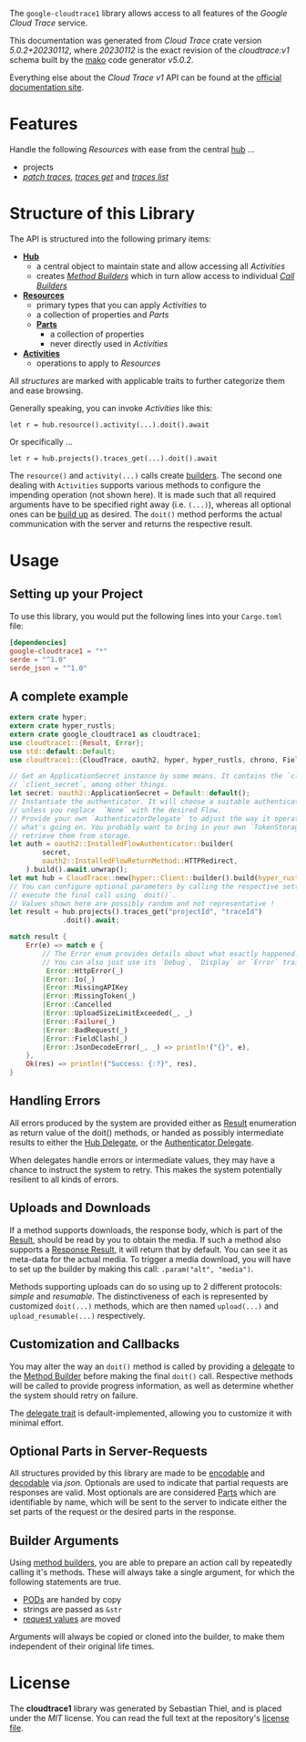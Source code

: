 <!---
DO NOT EDIT !
This file was generated automatically from 'src/generator/templates/api/README.md.mako'
DO NOT EDIT !
-->
The `google-cloudtrace1` library allows access to all features of the *Google Cloud Trace* service.

This documentation was generated from *Cloud Trace* crate version *5.0.2+20230112*, where *20230112* is the exact revision of the *cloudtrace:v1* schema built by the [mako](http://www.makotemplates.org/) code generator *v5.0.2*.

Everything else about the *Cloud Trace* *v1* API can be found at the
[official documentation site](https://cloud.google.com/trace).
# Features

Handle the following *Resources* with ease from the central [hub](https://docs.rs/google-cloudtrace1/5.0.2+20230112/google_cloudtrace1/CloudTrace) ... 

* projects
 * [*patch traces*](https://docs.rs/google-cloudtrace1/5.0.2+20230112/google_cloudtrace1/api::ProjectPatchTraceCall), [*traces get*](https://docs.rs/google-cloudtrace1/5.0.2+20230112/google_cloudtrace1/api::ProjectTraceGetCall) and [*traces list*](https://docs.rs/google-cloudtrace1/5.0.2+20230112/google_cloudtrace1/api::ProjectTraceListCall)




# Structure of this Library

The API is structured into the following primary items:

* **[Hub](https://docs.rs/google-cloudtrace1/5.0.2+20230112/google_cloudtrace1/CloudTrace)**
    * a central object to maintain state and allow accessing all *Activities*
    * creates [*Method Builders*](https://docs.rs/google-cloudtrace1/5.0.2+20230112/google_cloudtrace1/client::MethodsBuilder) which in turn
      allow access to individual [*Call Builders*](https://docs.rs/google-cloudtrace1/5.0.2+20230112/google_cloudtrace1/client::CallBuilder)
* **[Resources](https://docs.rs/google-cloudtrace1/5.0.2+20230112/google_cloudtrace1/client::Resource)**
    * primary types that you can apply *Activities* to
    * a collection of properties and *Parts*
    * **[Parts](https://docs.rs/google-cloudtrace1/5.0.2+20230112/google_cloudtrace1/client::Part)**
        * a collection of properties
        * never directly used in *Activities*
* **[Activities](https://docs.rs/google-cloudtrace1/5.0.2+20230112/google_cloudtrace1/client::CallBuilder)**
    * operations to apply to *Resources*

All *structures* are marked with applicable traits to further categorize them and ease browsing.

Generally speaking, you can invoke *Activities* like this:

```Rust,ignore
let r = hub.resource().activity(...).doit().await
```

Or specifically ...

```ignore
let r = hub.projects().traces_get(...).doit().await
```

The `resource()` and `activity(...)` calls create [builders][builder-pattern]. The second one dealing with `Activities` 
supports various methods to configure the impending operation (not shown here). It is made such that all required arguments have to be 
specified right away (i.e. `(...)`), whereas all optional ones can be [build up][builder-pattern] as desired.
The `doit()` method performs the actual communication with the server and returns the respective result.

# Usage

## Setting up your Project

To use this library, you would put the following lines into your `Cargo.toml` file:

```toml
[dependencies]
google-cloudtrace1 = "*"
serde = "^1.0"
serde_json = "^1.0"
```

## A complete example

```Rust
extern crate hyper;
extern crate hyper_rustls;
extern crate google_cloudtrace1 as cloudtrace1;
use cloudtrace1::{Result, Error};
use std::default::Default;
use cloudtrace1::{CloudTrace, oauth2, hyper, hyper_rustls, chrono, FieldMask};

// Get an ApplicationSecret instance by some means. It contains the `client_id` and 
// `client_secret`, among other things.
let secret: oauth2::ApplicationSecret = Default::default();
// Instantiate the authenticator. It will choose a suitable authentication flow for you, 
// unless you replace  `None` with the desired Flow.
// Provide your own `AuthenticatorDelegate` to adjust the way it operates and get feedback about 
// what's going on. You probably want to bring in your own `TokenStorage` to persist tokens and
// retrieve them from storage.
let auth = oauth2::InstalledFlowAuthenticator::builder(
        secret,
        oauth2::InstalledFlowReturnMethod::HTTPRedirect,
    ).build().await.unwrap();
let mut hub = CloudTrace::new(hyper::Client::builder().build(hyper_rustls::HttpsConnectorBuilder::new().with_native_roots().https_or_http().enable_http1().enable_http2().build()), auth);
// You can configure optional parameters by calling the respective setters at will, and
// execute the final call using `doit()`.
// Values shown here are possibly random and not representative !
let result = hub.projects().traces_get("projectId", "traceId")
             .doit().await;

match result {
    Err(e) => match e {
        // The Error enum provides details about what exactly happened.
        // You can also just use its `Debug`, `Display` or `Error` traits
         Error::HttpError(_)
        |Error::Io(_)
        |Error::MissingAPIKey
        |Error::MissingToken(_)
        |Error::Cancelled
        |Error::UploadSizeLimitExceeded(_, _)
        |Error::Failure(_)
        |Error::BadRequest(_)
        |Error::FieldClash(_)
        |Error::JsonDecodeError(_, _) => println!("{}", e),
    },
    Ok(res) => println!("Success: {:?}", res),
}

```
## Handling Errors

All errors produced by the system are provided either as [Result](https://docs.rs/google-cloudtrace1/5.0.2+20230112/google_cloudtrace1/client::Result) enumeration as return value of
the doit() methods, or handed as possibly intermediate results to either the 
[Hub Delegate](https://docs.rs/google-cloudtrace1/5.0.2+20230112/google_cloudtrace1/client::Delegate), or the [Authenticator Delegate](https://docs.rs/yup-oauth2/*/yup_oauth2/trait.AuthenticatorDelegate.html).

When delegates handle errors or intermediate values, they may have a chance to instruct the system to retry. This 
makes the system potentially resilient to all kinds of errors.

## Uploads and Downloads
If a method supports downloads, the response body, which is part of the [Result](https://docs.rs/google-cloudtrace1/5.0.2+20230112/google_cloudtrace1/client::Result), should be
read by you to obtain the media.
If such a method also supports a [Response Result](https://docs.rs/google-cloudtrace1/5.0.2+20230112/google_cloudtrace1/client::ResponseResult), it will return that by default.
You can see it as meta-data for the actual media. To trigger a media download, you will have to set up the builder by making
this call: `.param("alt", "media")`.

Methods supporting uploads can do so using up to 2 different protocols: 
*simple* and *resumable*. The distinctiveness of each is represented by customized 
`doit(...)` methods, which are then named `upload(...)` and `upload_resumable(...)` respectively.

## Customization and Callbacks

You may alter the way an `doit()` method is called by providing a [delegate](https://docs.rs/google-cloudtrace1/5.0.2+20230112/google_cloudtrace1/client::Delegate) to the 
[Method Builder](https://docs.rs/google-cloudtrace1/5.0.2+20230112/google_cloudtrace1/client::CallBuilder) before making the final `doit()` call. 
Respective methods will be called to provide progress information, as well as determine whether the system should 
retry on failure.

The [delegate trait](https://docs.rs/google-cloudtrace1/5.0.2+20230112/google_cloudtrace1/client::Delegate) is default-implemented, allowing you to customize it with minimal effort.

## Optional Parts in Server-Requests

All structures provided by this library are made to be [encodable](https://docs.rs/google-cloudtrace1/5.0.2+20230112/google_cloudtrace1/client::RequestValue) and 
[decodable](https://docs.rs/google-cloudtrace1/5.0.2+20230112/google_cloudtrace1/client::ResponseResult) via *json*. Optionals are used to indicate that partial requests are responses 
are valid.
Most optionals are are considered [Parts](https://docs.rs/google-cloudtrace1/5.0.2+20230112/google_cloudtrace1/client::Part) which are identifiable by name, which will be sent to 
the server to indicate either the set parts of the request or the desired parts in the response.

## Builder Arguments

Using [method builders](https://docs.rs/google-cloudtrace1/5.0.2+20230112/google_cloudtrace1/client::CallBuilder), you are able to prepare an action call by repeatedly calling it's methods.
These will always take a single argument, for which the following statements are true.

* [PODs][wiki-pod] are handed by copy
* strings are passed as `&str`
* [request values](https://docs.rs/google-cloudtrace1/5.0.2+20230112/google_cloudtrace1/client::RequestValue) are moved

Arguments will always be copied or cloned into the builder, to make them independent of their original life times.

[wiki-pod]: http://en.wikipedia.org/wiki/Plain_old_data_structure
[builder-pattern]: http://en.wikipedia.org/wiki/Builder_pattern
[google-go-api]: https://github.com/google/google-api-go-client

# License
The **cloudtrace1** library was generated by Sebastian Thiel, and is placed 
under the *MIT* license.
You can read the full text at the repository's [license file][repo-license].

[repo-license]: https://github.com/Byron/google-apis-rsblob/main/LICENSE.md

